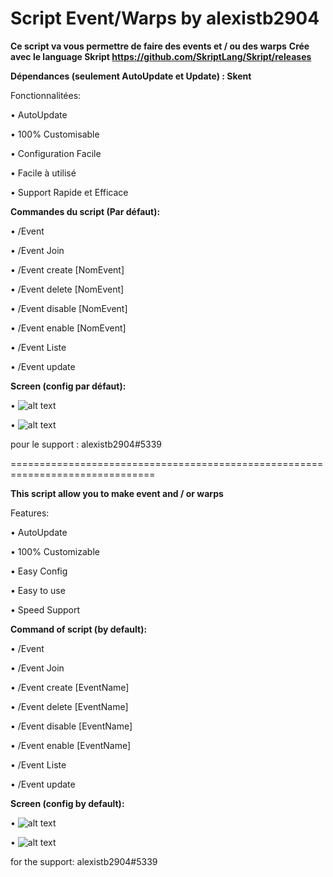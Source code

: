 # Script Event/Warps by alexistb2904

**Ce script va vous permettre de faire des events et / ou des warps**
**Crée avec le language Skript https://github.com/SkriptLang/Skript/releases**

**Dépendances (seulement AutoUpdate et Update) : Skent**

Fonctionnalitées:

• AutoUpdate

• 100% Customisable

• Configuration Facile

• Facile à utilisé

• Support Rapide et Efficace


**Commandes du script (Par défaut):**

• /Event

• /Event Join

• /Event create [NomEvent]

• /Event delete [NomEvent]

• /Event disable [NomEvent]

• /Event enable [NomEvent]

• /Event Liste

• /Event update


**Screen (config par défaut):**

• ![alt text](https://i.ibb.co/LRKP1rg/Screenshot-1.png)

• ![alt text](https://i.ibb.co/LtBqqff/Screenshot-2.png)

pour le support : alexistb2904#5339

===============================================================================

**This script allow you to make event and / or warps**

Features:

• AutoUpdate

• 100% Customizable

• Easy Config

• Easy to use

• Speed Support


**Command of script (by default):**

• /Event

• /Event Join

• /Event create [EventName]

• /Event delete [EventName]

• /Event disable [EventName]

• /Event enable [EventName]

• /Event Liste

• /Event update


**Screen (config by default):**

• ![alt text](https://i.ibb.co/LRKP1rg/Screenshot-1.png)

• ![alt text](https://i.ibb.co/LtBqqff/Screenshot-2.png)

for the support: alexistb2904#5339
